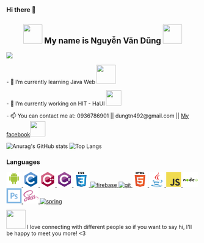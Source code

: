 
### Hi there 👋 


<div style="text-align: center">
  <h2> <img src="https://upanh123.com/wp-content/uploads/2021/05/hinh-anh-dong-hoat-hinh.gif" width="50" height="50"</img> My name is <b>Nguyễn Văn Dũng</b>  <img src="https://1.bigdata-vn.com/wp-content/uploads/2021/10/1633978912_802_Tong-Hop-101-anh-dong-hoat-hinh-dep-de-thuong.gif" width="50" height="50"</img>
  </h2>
</div>

![](https://komarev.com/ghpvc/?username=huannd0101&color=green)

<p>- 🌱 I’m currently learning Java Web <img src="https://i.pinimg.com/originals/fc/33/8f/fc338fda960b98e46e986825c399085b.gif" width="50" height="50"></img></p>
<p>- 🔭 I’m currently working on HIT - HaUI <img src="https://camo.githubusercontent.com/be37cdc8f930300096c506ad4574eaae977c48fbb2705cfcb92f4eeab8282c7a/68747470733a2f2f6d656469612e67697068792e636f6d2f6d656469612f56674344417a634b767352364f4d307557672f67697068792e676966" width="40" height="40"> </img></p>
<p>- 📫 You can contact me at: 0936786901 || dungtn492@gmail.com || <a href="https://bit.ly/3oYKAgD">My facebook</a><img src="https://camo.githubusercontent.com/7d5c1327f28f30dd3b242d60c92fa399051bd5765af36f7c8df5138ac67d8f7b/68747470733a2f2f6d656469612e67697068792e636f6d2f6d656469612f6659536e486c75667365636f38466839335a2f67697068792e676966" width="40" height="40"> </img></p>


![Anurag's GitHub stats](https://github-readme-stats.vercel.app/api?username=vandungday&show_icons=true&theme=radical)
![Top Langs](https://github-readme-stats.vercel.app/api/top-langs/?username=vandungday&theme=radical)

<h3 align="left">Languages</h3>
<p align="left"> <a href="https://developer.android.com" target="_blank"> <img src="https://raw.githubusercontent.com/devicons/devicon/master/icons/android/android-original-wordmark.svg" alt="android" width="40" height="40"/> </a> <a href="https://www.cprogramming.com/" target="_blank"> <img src="https://raw.githubusercontent.com/devicons/devicon/master/icons/c/c-original.svg" alt="c" width="40" height="40"/> </a> <a href="https://www.w3schools.com/cpp/" target="_blank"> <img src="https://raw.githubusercontent.com/devicons/devicon/master/icons/cplusplus/cplusplus-original.svg" alt="cplusplus" width="40" height="40"/> </a> <a href="https://www.w3schools.com/cs/" target="_blank"> <img src="https://raw.githubusercontent.com/devicons/devicon/master/icons/csharp/csharp-original.svg" alt="csharp" width="40" height="40"/> </a> <a href="https://www.w3schools.com/css/" target="_blank"> <img src="https://raw.githubusercontent.com/devicons/devicon/master/icons/css3/css3-original-wordmark.svg" alt="css3" width="40" height="40"/> </a> <a href="https://firebase.google.com/" target="_blank"> <img src="https://www.vectorlogo.zone/logos/firebase/firebase-icon.svg" alt="firebase" width="40" height="40"/> </a> <a href="https://git-scm.com/" target="_blank"> <img src="https://www.vectorlogo.zone/logos/git-scm/git-scm-icon.svg" alt="git" width="40" height="40"/> </a> <a href="https://www.w3.org/html/" target="_blank"> <img src="https://raw.githubusercontent.com/devicons/devicon/master/icons/html5/html5-original-wordmark.svg" alt="html5" width="40" height="40"/> </a> <a href="https://www.java.com" target="_blank"> <img src="https://raw.githubusercontent.com/devicons/devicon/master/icons/java/java-original.svg" alt="java" width="40" height="40"/> </a> <a href="https://developer.mozilla.org/en-US/docs/Web/JavaScript" target="_blank"> <img src="https://raw.githubusercontent.com/devicons/devicon/master/icons/javascript/javascript-original.svg" alt="javascript" width="40" height="40"/> </a> <a href="https://nodejs.org" target="_blank"> <img src="https://raw.githubusercontent.com/devicons/devicon/master/icons/nodejs/nodejs-original-wordmark.svg" alt="nodejs" width="40" height="40"/> </a> <a href="https://www.photoshop.com/en" target="_blank"> <img src="https://raw.githubusercontent.com/devicons/devicon/master/icons/photoshop/photoshop-line.svg" alt="photoshop" width="40" height="40"/> </a> <a href="https://sass-lang.com" target="_blank"> <img src="https://raw.githubusercontent.com/devicons/devicon/master/icons/sass/sass-original.svg" alt="sass" width="40" height="40"/> </a> <a href="https://spring.io/" target="_blank"> <img src="https://www.vectorlogo.zone/logos/springio/springio-icon.svg" alt="spring" width="40" height="40"/> </a> </p>

<p> <img src="https://camo.githubusercontent.com/ec0df7b334d15078e980be8f26f35f1bd6f004eaa4a121db42fed361360c1817/68747470733a2f2f6d656469612e67697068792e636f6d2f6d656469612f4c6e516a7057614f4e386e68723231764e572f67697068792e676966" width="50" height="50"></img> I love connecting with different people so if you want to say hi, I'll be happy to meet you more! <3</p>
